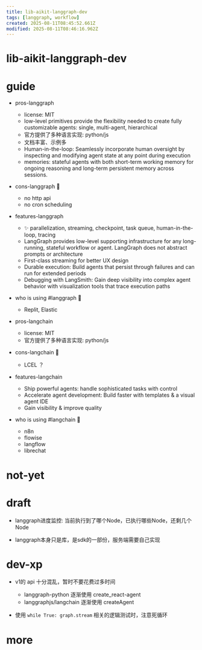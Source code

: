 ```yaml
---
title: lib-aikit-langgraph-dev
tags: [langgraph, workflow]
created: 2025-08-11T08:45:52.661Z
modified: 2025-08-11T08:46:16.962Z
---
```


# lib-aikit-langgraph-dev

# guide

- pros-langgraph
  - license: MIT
  - low-level primitives provide the flexibility needed to create fully customizable agents: single, multi-agent, hierarchical
  - 官方提供了多种语言实现: python/js
  - 文档丰富、示例多
  - Human-in-the-loop: Seamlessly incorporate human oversight by inspecting and modifying agent state at any point during execution
  - memories: stateful agents with both short-term working memory for ongoing reasoning and long-term persistent memory across sessions.

- cons-langgraph 🐛
  - no http api
  - no cron scheduling

- features-langgraph
  - ✨ parallelization, streaming, checkpoint, task queue, human-in-the-loop, tracing
  - LangGraph provides low-level supporting infrastructure for any long-running, stateful workflow or agent. LangGraph does not abstract prompts or architecture
  - First-class streaming for better UX design
  - Durable execution: Build agents that persist through failures and can run for extended periods
  - Debugging with LangSmith: Gain deep visibility into complex agent behavior with visualization tools that trace execution paths

- who is using #langgraph 🌰
  - Replit, Elastic

- pros-langchain
  - license: MIT
  - 官方提供了多种语言实现: python/js

- cons-langchain 🐛
  - LCEL ？

- features-langchain
  - Ship powerful agents: handle sophisticated tasks with control
  - Accelerate agent development: Build faster with templates & a visual agent IDE
  - Gain visibility & improve quality

- who is using #langchain 🌰
  - n8n
  - flowise
  - langflow
  - librechat
# not-yet

# draft
- langgraph进度监控: 当前执行到了哪个Node，已执行哪些Node，还剩几个Node

- langgraph本身只是库，是sdk的一部份，服务端需要自己实现
# dev-xp
- v1的 api 十分混乱，暂时不要花费过多时间
  - langgraph-python 逐渐使用 create_react-agent
  - langgraphjs/langchain 逐渐使用 createAgent

- 使用 `while True: graph.stream` 相关的逻辑测试时，注意死循环
# more
